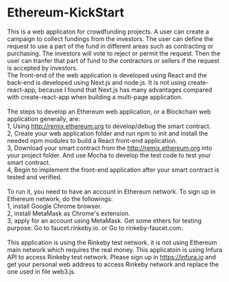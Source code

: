 # Ethereum-KickStart
This is a web applicaton for crowdfunding projects. A user can create a campaign to collect fundings from the investors. The user can define the request to use a part of the fund in different areas such as contracting or purchasing. The investors will vote to reject or permit the request. Then the user can tranfer that part of fund to the contractors or sellers if the request is accepted by investors.<br>
The front-end of the web application is developed using React and the back-end is developed using Next.js and node.js. It is not using create-react-app, because I found that Next.js has many advantages compared with create-react-app when building a multi-page application.<br>
<br>
The steps to develop an Ethereum web application, or a Blockchain web application generally, are:<br>
1, Using http://remix.ethereum.org to develop/debug the smart contract.<br>
2, Create your web application folder and run npm to init and install the needed npm modules to build a React front-end application.<br>
3, Download your smart contract from the http://remix.ethereum.org into your project folder. And use Mocha to develop the test code to test your smart contract.<br>
4, Begin to implement the front-end application after your smart contract is tested and verified.<br>
<br>
To run it, you need to have an account in Ethereum network. To sign up in Ethereum network, do the followings:<br>
1, install Google Chrome browser.<br>
2, install MetaMask as Chrome's extension.<br>
3, apply for an account using MetaMask. Get some ethers for testing purpose: Go to faucet.rinkeby.io. or Go to rinkeby-faucet.com.<br>
<br>
This application is using the Rinkeby test network. it is not using Ethereum main network which requires the real money. 
This applicatoin is using Infura API to access Rinkeby test network. Please sign up in https://infura.io and get your personal web address to access Rinkeby network and replace the one used in file web3.js.
